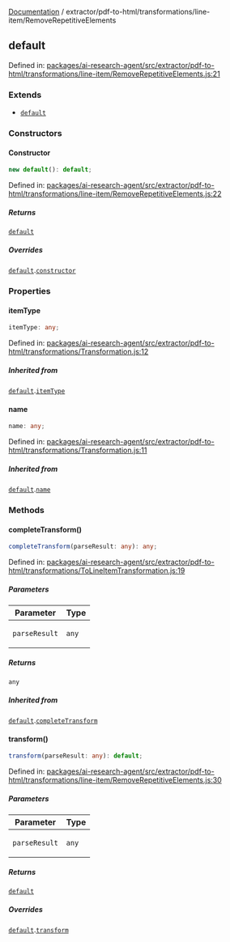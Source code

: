 [Documentation](../../../../modules.md) / extractor/pdf-to-html/transformations/line-item/RemoveRepetitiveElements

## default

Defined in: [packages/ai-research-agent/src/extractor/pdf-to-html/transformations/line-item/RemoveRepetitiveElements.js:21](https://github.com/vtempest/ai-research-agent/tree/master/packages/ai-research-agent/src/extractor/pdf-to-html/transformations/line-item/RemoveRepetitiveElements.js#L21)

### Extends

- [`default`](../ToLineItemTransformation.md#default)

### Constructors

#### Constructor

```ts
new default(): default;
```

Defined in: [packages/ai-research-agent/src/extractor/pdf-to-html/transformations/line-item/RemoveRepetitiveElements.js:22](https://github.com/vtempest/ai-research-agent/tree/master/packages/ai-research-agent/src/extractor/pdf-to-html/transformations/line-item/RemoveRepetitiveElements.js#L22)

##### Returns

[`default`](#default)

##### Overrides

[`default`](../ToLineItemTransformation.md#default).[`constructor`](../ToLineItemTransformation.md#default#constructor)

### Properties

#### itemType

```ts
itemType: any;
```

Defined in: [packages/ai-research-agent/src/extractor/pdf-to-html/transformations/Transformation.js:12](https://github.com/vtempest/ai-research-agent/tree/master/packages/ai-research-agent/src/extractor/pdf-to-html/transformations/Transformation.js#L12)

##### Inherited from

[`default`](../ToLineItemTransformation.md#default).[`itemType`](../ToLineItemTransformation.md#default#itemtype)

#### name

```ts
name: any;
```

Defined in: [packages/ai-research-agent/src/extractor/pdf-to-html/transformations/Transformation.js:11](https://github.com/vtempest/ai-research-agent/tree/master/packages/ai-research-agent/src/extractor/pdf-to-html/transformations/Transformation.js#L11)

##### Inherited from

[`default`](../ToLineItemTransformation.md#default).[`name`](../ToLineItemTransformation.md#default#name)

### Methods

#### completeTransform()

```ts
completeTransform(parseResult: any): any;
```

Defined in: [packages/ai-research-agent/src/extractor/pdf-to-html/transformations/ToLineItemTransformation.js:19](https://github.com/vtempest/ai-research-agent/tree/master/packages/ai-research-agent/src/extractor/pdf-to-html/transformations/ToLineItemTransformation.js#L19)

##### Parameters

<table>
<thead>
<tr>
<th>Parameter</th>
<th>Type</th>
</tr>
</thead>
<tbody>
<tr>
<td>

`parseResult`

</td>
<td>

`any`

</td>
</tr>
</tbody>
</table>

##### Returns

`any`

##### Inherited from

[`default`](../ToLineItemTransformation.md#default).[`completeTransform`](../ToLineItemTransformation.md#default#completetransform)

#### transform()

```ts
transform(parseResult: any): default;
```

Defined in: [packages/ai-research-agent/src/extractor/pdf-to-html/transformations/line-item/RemoveRepetitiveElements.js:30](https://github.com/vtempest/ai-research-agent/tree/master/packages/ai-research-agent/src/extractor/pdf-to-html/transformations/line-item/RemoveRepetitiveElements.js#L30)

##### Parameters

<table>
<thead>
<tr>
<th>Parameter</th>
<th>Type</th>
</tr>
</thead>
<tbody>
<tr>
<td>

`parseResult`

</td>
<td>

`any`

</td>
</tr>
</tbody>
</table>

##### Returns

[`default`](../../models/ParseResult.md#default)

##### Overrides

[`default`](../ToLineItemTransformation.md#default).[`transform`](../ToLineItemTransformation.md#default#transform)

